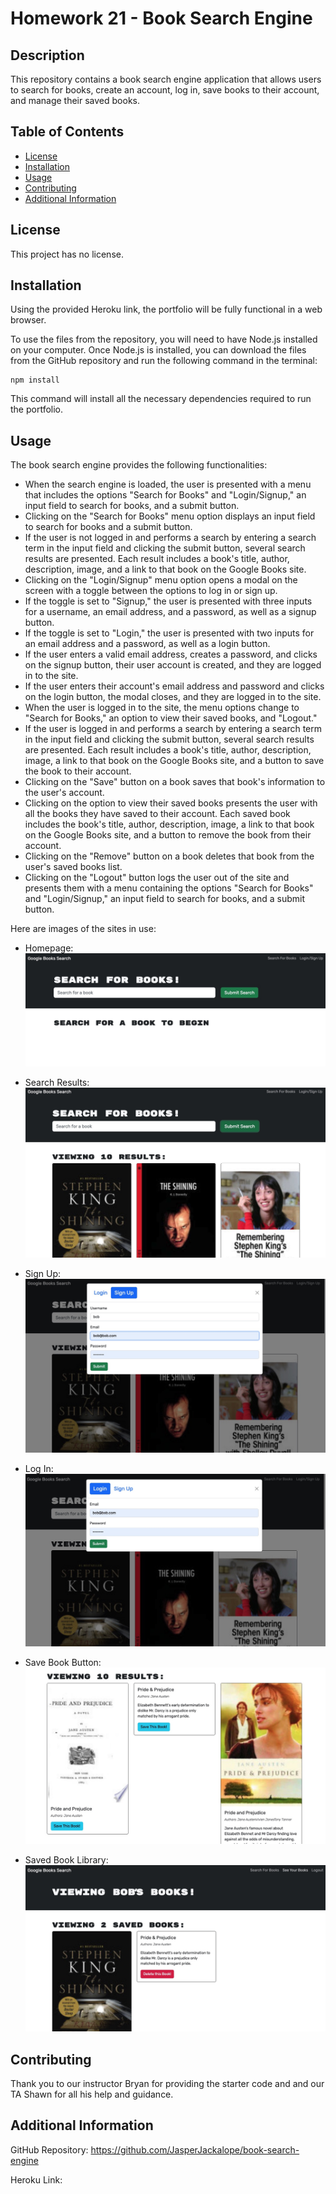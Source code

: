 # Homework 21 - Book Search Engine

## Description

This repository contains a book search engine application that allows users to search for books, create an account, log in, save books to their account, and manage their saved books.

## Table of Contents

- [License](#license)
- [Installation](#installation)
- [Usage](#usage)
- [Contributing](#contributing)
- [Additional Information](#additional-information)

## License

This project has no license.

## Installation

Using the provided Heroku link, the portfolio will be fully functional in a web browser.

To use the files from the repository, you will need to have Node.js installed on your computer. Once Node.js is installed, you can download the files from the GitHub repository and run the following command in the terminal:

```
npm install
```

This command will install all the necessary dependencies required to run the portfolio. 

## Usage

The book search engine provides the following functionalities:

- When the search engine is loaded, the user is presented with a menu that includes the options "Search for Books" and "Login/Signup," an input field to search for books, and a submit button.
- Clicking on the "Search for Books" menu option displays an input field to search for books and a submit button.
- If the user is not logged in and performs a search by entering a search term in the input field and clicking the submit button, several search results are presented. Each result includes a book's title, author, description, image, and a link to that book on the Google Books site.
- Clicking on the "Login/Signup" menu option opens a modal on the screen with a toggle between the options to log in or sign up.
- If the toggle is set to "Signup," the user is presented with three inputs for a username, an email address, and a password, as well as a signup button.
- If the toggle is set to "Login," the user is presented with two inputs for an email address and a password, as well as a login button.
- If the user enters a valid email address, creates a password, and clicks on the signup button, their user account is created, and they are logged in to the site.
- If the user enters their account's email address and password and clicks on the login button, the modal closes, and they are logged in to the site.
- When the user is logged in to the site, the menu options change to "Search for Books," an option to view their saved books, and "Logout."
- If the user is logged in and performs a search by entering a search term in the input field and clicking the submit button, several search results are presented. Each result includes a book's title, author, description, image, a link to that book on the Google Books site, and a button to save the book to their account.
- Clicking on the "Save" button on a book saves that book's information to the user's account.
- Clicking on the option to view their saved books presents the user with all the books they have saved to their account. Each saved book includes the book's title, author, description, image, a link to that book on the Google Books site, and a button to remove the book from their account.
- Clicking on the "Remove" button on a book deletes that book from the user's saved books list.
- Clicking on the "Logout" button logs the user out of the site and presents them with a menu containing the options "Search for Books" and "Login/Signup," an input field to search for books, and a submit button.

Here are images of the sites in use:

- Homepage:
![Alt Text](./images/1.jpg)

- Search Results:
![Alt Text](./images/2.jpg)

- Sign Up:
![Alt Text](./images/3.jpg)

- Log In:
![Alt Text](./images/4.jpg)

- Save Book Button:
![Alt Text](./images/5.jpg)

- Saved Book Library:
![Alt Text](./images/6.jpg)


## Contributing

Thank you to our instructor Bryan for providing the starter code and and our TA Shawn for all his help and guidance.

## Additional Information

GitHub Repository: https://github.com/JasperJackalope/book-search-engine

Heroku Link: